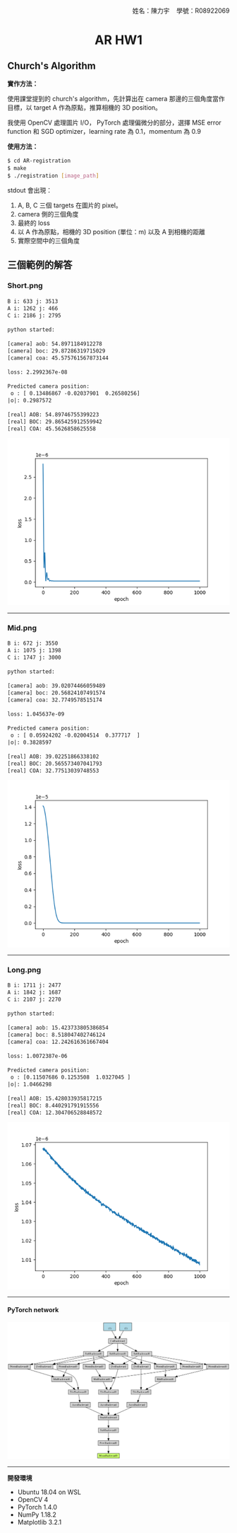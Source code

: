 <h2></h2>
<div align="right">姓名：陳力宇&nbsp;&nbsp;&nbsp;&nbsp;學號：R08922069</div>
<h1 align="center">AR HW1</h1>

## Church's Algorithm

**實作方法：**

使用課堂提到的 church's algorithm，先計算出在 camera 那邊的三個角度當作目標，以 target A 作為原點，推算相機的 3D position。

我使用 OpenCV 處理圖片 I/O， PyTorch 處理偏微分的部分，選擇 MSE error function 和 SGD optimizer，learning rate 為 0.1，momentum 為 0.9

**使用方法：**

```bash
$ cd AR-registration
$ make
$ ./registration [image_path]
```

stdout 會出現：

1. A, B, C 三個 targets 在圖片的 pixel。
2. camera 側的三個角度
3. 最終的 loss
4. 以 A 作為原點，相機的 3D position (單位：m)
   以及 A 到相機的距離
5. 實際空間中的三個角度

## 三個範例的解答

### Short.png

```
B i: 633 j: 3513
A i: 1262 j: 466
C i: 2186 j: 2795

python started:

[camera] aob: 54.8971184912278
[camera] boc: 29.87286319715029
[camera] coa: 45.575761567873144

loss: 2.2992367e-08

Predicted camera position:
 o : [ 0.13486867 -0.02037901  0.26580256]
|o|: 0.2987572

[real] AOB: 54.89746755399223
[real] BOC: 29.865425912559942
[real] COA: 45.5626858625558
```

![](./report/loss-short.png)

---

### Mid.png

```
B i: 672 j: 3550
A i: 1075 j: 1398
C i: 1747 j: 3000

python started:

[camera] aob: 39.02074466059489
[camera] boc: 20.56824107491574
[camera] coa: 32.7749578515174

loss: 1.045637e-09

Predicted camera position:
 o : [ 0.05924202 -0.02004514  0.377717  ]
|o|: 0.3828597

[real] AOB: 39.02251866338102
[real] BOC: 20.565573407041793
[real] COA: 32.77513039748553
```

![](./report/loss-mid.png)

---

### Long.png

```
B i: 1711 j: 2477
A i: 1842 j: 1687
C i: 2107 j: 2270

python started:

[camera] aob: 15.423733805386854
[camera] boc: 8.518047402746124
[camera] coa: 12.242616361667404

loss: 1.0072387e-06

Predicted camera position:
 o : [0.11507686 0.1253508  1.0327045 ]
|o|: 1.0466298

[real] AOB: 15.428033935817215
[real] BOC: 8.440291791915556
[real] COA: 12.304706528848572
```

![](./report/loss-long.png)

---

#### PyTorch network

![](./report/attached.png)

---

**開發環境**

- Ubuntu 18.04 on WSL
- OpenCV 4
- PyTorch 1.4.0
- NumPy 1.18.2
- Matplotlib 3.2.1

